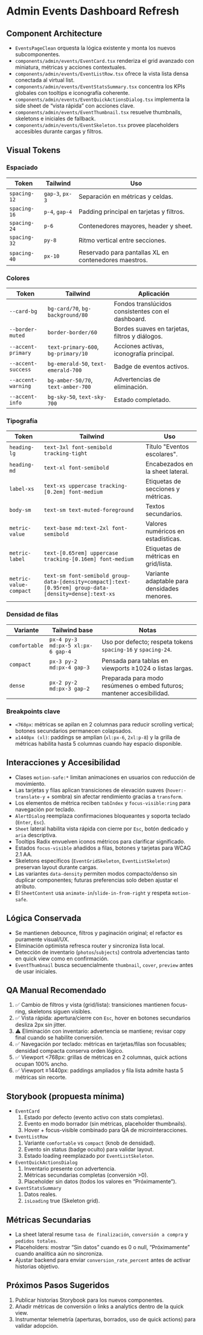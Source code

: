 # Admin Events Dashboard Refresh

## Component Architecture
- `EventsPageClean` orquesta la lógica existente y monta los nuevos subcomponentes.
- `components/admin/events/EventCard.tsx` renderiza el grid avanzado con miniatura, métricas y acciones contextuales.
- `components/admin/events/EventListRow.tsx` ofrece la vista lista densa conectada al virtual list.
- `components/admin/events/EventStatsSummary.tsx` concentra los KPIs globales con tooltips e iconografía coherente.
- `components/admin/events/EventQuickActionsDialog.tsx` implementa la side sheet de “vista rápida” con acciones clave.
- `components/admin/events/EventThumbnail.tsx` resuelve thumbnails, skeletons e iniciales de fallback.
- `components/admin/events/EventSkeleton.tsx` provee placeholders accesibles durante cargas y filtros.

## Visual Tokens
### Espaciado
| Token | Tailwind | Uso |
| --- | --- | --- |
| `spacing-12` | `gap-3`, `px-3` | Separación en métricas y celdas.
| `spacing-16` | `p-4`, `gap-4` | Padding principal en tarjetas y filtros.
| `spacing-24` | `p-6` | Contenedores mayores, header y sheet.
| `spacing-32` | `py-8` | Ritmo vertical entre secciones.
| `spacing-40` | `px-10` | Reservado para pantallas XL en contenedores maestros.

### Colores
| Token | Tailwind | Aplicación |
| --- | --- | --- |
| `--card-bg` | `bg-card/70`, `bg-background/80` | Fondos translúcidos consistentes con el dashboard.
| `--border-muted` | `border-border/60` | Bordes suaves en tarjetas, filtros y diálogos.
| `--accent-primary` | `text-primary-600`, `bg-primary/10` | Acciones activas, iconografía principal.
| `--accent-success` | `bg-emerald-50`, `text-emerald-700` | Badge de eventos activos.
| `--accent-warning` | `bg-amber-50/70`, `text-amber-700` | Advertencias de eliminación.
| `--accent-info` | `bg-sky-50`, `text-sky-700` | Estado completado.

### Tipografía
| Token | Tailwind | Uso |
| --- | --- | --- |
| `heading-lg` | `text-3xl font-semibold tracking-tight` | Título "Eventos escolares".
| `heading-md` | `text-xl font-semibold` | Encabezados en la sheet lateral.
| `label-xs` | `text-xs uppercase tracking-[0.2em] font-medium` | Etiquetas de secciones y métricas.
| `body-sm` | `text-sm text-muted-foreground` | Textos secundarios.
| `metric-value` | `text-base md:text-2xl font-semibold` | Valores numéricos en estadísticas.
| `metric-label` | `text-[0.65rem] uppercase tracking-[0.16em] font-medium` | Etiquetas de métricas en grid/lista.
| `metric-value-compact` | `text-sm font-semibold group-data-[density=compact]:text-[0.95rem] group-data-[density=dense]:text-xs` | Variante adaptable para densidades menores.

### Densidad de filas
| Variante | Tailwind base | Notas |
| --- | --- | --- |
| `comfortable` | `px-4 py-3 md:px-5 xl:px-6 gap-4` | Uso por defecto; respeta tokens `spacing-16` y `spacing-24`.
| `compact` | `px-3 py-2 md:px-4 gap-3` | Pensada para tablas en viewports ≥1024 o listas largas.
| `dense` | `px-2 py-2 md:px-3 gap-2` | Preparada para modo resúmenes o embed futuros; mantener accesibilidad.

### Breakpoints clave
- `<768px`: métricas se apilan en 2 columnas para reducir scrolling vertical; botones secundarios permanecen colapsados.
- `≥1440px (xl)`: paddings se amplían (`xl:px-6`, `2xl:p-8`) y la grilla de métricas habilita hasta 5 columnas cuando hay espacio disponible.

## Interacciones y Accesibilidad
- Clases `motion-safe:*` limitan animaciones en usuarios con reducción de movimiento.
- Las tarjetas y filas aplican transiciones de elevación suaves (`hover:-translate-y` + sombra) sin afectar rendimiento gracias a `transform`.
- Los elementos de métrica reciben `tabIndex` y `focus-visible:ring` para navegación por teclado.
- `AlertDialog` reemplaza confirmaciones bloqueantes y soporta teclado (`Enter`, `Esc`).
- `Sheet` lateral habilita vista rápida con cierre por `Esc`, botón dedicado y `aria` descriptiva.
- Tooltips Radix envuelven iconos métricos para clarificar significado.
- Estados `focus-visible` añadidos a filas, botones y tarjetas para WCAG 2.1 AA.
- Skeletons específicos (`EventGridSkeleton`, `EventListSkeleton`) preservan layout durante cargas.
- Las variantes `data-density` permiten modos compacto/denso sin duplicar componentes; futuras preferencias solo deben ajustar el atributo.
- El `SheetContent` usa `animate-in`/`slide-in-from-right` y respeta `motion-safe`.

## Lógica Conservada
- Se mantienen debounce, filtros y paginación original; el refactor es puramente visual/UX.
- Eliminación optimista refresca router y sincroniza lista local.
- Detección de inventario (`photos`/`subjects`) controla advertencias tanto en quick view como en confirmación.
- `EventThumbnail` busca secuencialmente `thumbnail`, `cover`, `preview` antes de usar iniciales.

## QA Manual Recomendado
1. ✅ Cambio de filtros y vista (grid/lista): transiciones mantienen focus-ring, skeletons siguen visibles.
2. ✅ Vista rápida: apertura/cierre con `Esc`, hover en botones secundarios desliza 2px sin jitter.
3. ⚠️ Eliminación con inventario: advertencia se mantiene; revisar copy final cuando se habilite conversión.
4. ✅ Navegación por teclado: métricas en tarjetas/filas son focusables; densidad compacta conserva orden lógico.
5. ✅ Viewport <768px: grillas de métricas en 2 columnas, quick actions ocupan 100% ancho.
6. ✅ Viewport ≥1440px: paddings ampliados y fila lista admite hasta 5 métricas sin recorte.

## Storybook (propuesta mínima)
- `EventCard`
  1. Estado por defecto (evento activo con stats completas).
  2. Evento en modo borrador (sin métricas, placeholder thumbnails).
  3. Hover + focus-visible combinado para QA de microinteracciones.
- `EventListRow`
  1. Variante `comfortable` vs `compact` (knob de densidad).
  2. Evento sin status (badge oculto) para validar layout.
  3. Estado loading reemplazado por `EventListSkeleton`.
- `EventQuickActionsDialog`
  1. Inventario presente con advertencia.
  2. Métricas secundarias completas (conversión >0).
  3. Placeholder sin datos (todos los valores en “Próximamente”).
- `EventStatsSummary`
  1. Datos reales.
  2. `isLoading` true (Skeleton grid).

## Métricas Secundarias
- La sheet lateral resume `tasa de finalización`, `conversión a compra` y `pedidos totales`.
- Placeholders: mostrar “Sin datos” cuando es 0 o null, “Próximamente” cuando analítica aún no sincroniza.
- Ajustar backend para enviar `conversion_rate_percent` antes de activar historias objetivo.

## Próximos Pasos Sugeridos
1. Publicar historias Storybook para los nuevos componentes.
2. Añadir métricas de conversión o links a analytics dentro de la quick view.
3. Instrumentar telemetría (aperturas, borrados, uso de quick actions) para validar adopción.
